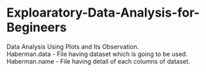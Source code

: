 # Exploaratory-Data-Analysis-for-Begineers
Data Analysis Using Plots and Its Observation.<br>
Haberman.data - File having dataset which is going to be used.
Haberman.name - File having detail of each columns of dataset.

